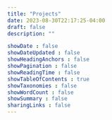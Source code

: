 ```yaml
---
title: "Projects"
date: 2023-08-30T22:17:25-04:00
draft: false 
description: ""

showDate : false
showDateUpdated : false
showHeadingAnchors : false
showPagination : false
showReadingTime : false
showTableOfContents : true
showTaxonomies : false 
showWordCount : false
showSummary : false
sharingLinks : false
---
```

